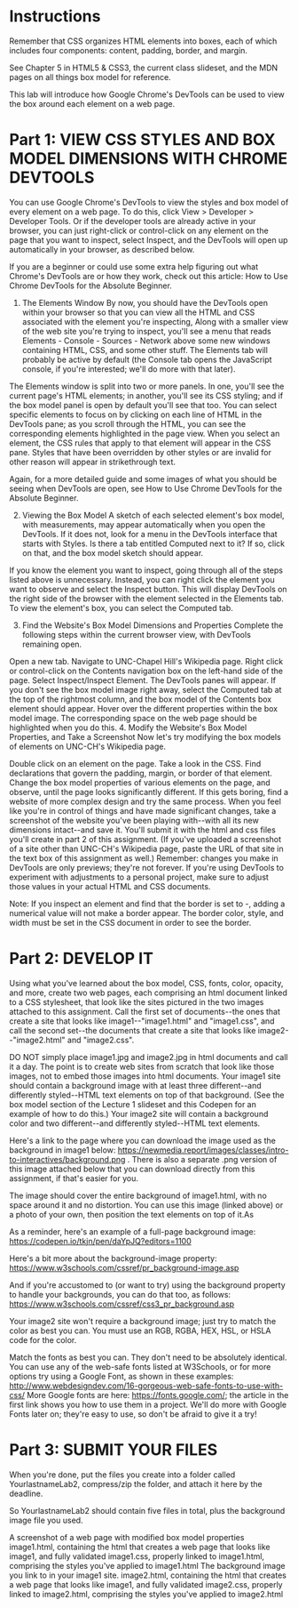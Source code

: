 # Instructions
Remember that CSS organizes HTML elements into boxes, each of which includes four components: content, padding, border, and margin. 

See Chapter 5 in HTML5 & CSS3, the current class slideset, and the MDN pages on all things box model for reference.

This lab will introduce how Google Chrome's DevTools can be used to view the box around each element on a web page.

# Part 1: VIEW CSS STYLES AND BOX MODEL DIMENSIONS WITH CHROME DEVTOOLS
You can use Google Chrome's DevTools to view the styles and box model of every element on a web page. To do this, click View > Developer > Developer Tools. Or if the developer tools are already active in your browser, you can just right-click or control-click on any element on the page that you want to inspect, select Inspect, and the DevTools will open up automatically in your browser, as described below.

If you are a beginner or could use some extra help figuring out what Chrome's DevTools are or how they work, check out this article: How to Use Chrome DevTools for the Absolute Beginner.

1. The Elements Window
By now, you should have the DevTools open within your browser so that you can view all the HTML and CSS associated with the element you're inspecting,  Along with a smaller view of the web site you're trying to inspect, you'll see a menu that reads Elements - Console - Sources - Network above some new windows containing HTML, CSS, and some other stuff. The Elements tab will probably be active by default (the Console tab opens the JavaScript console, if you're interested; we'll do more with that later).

The Elements window is split into two or more panels. In one, you'll see the current page's HTML elements; in another, you'll see its CSS styling; and if the box model panel is open by default you'll see that too. You can select specific elements to focus on by clicking on each line of HTML in the DevTools pane; as you scroll through the HTML, you can see the corresponding elements highlighted in the page view. When you select an element, the CSS rules that apply to that element will appear in the CSS pane. Styles that have been overridden by other styles or are invalid for other reason will appear in strikethrough text.

Again, for a more detailed guide and some images of what you should be seeing when DevTools are open, see How to Use Chrome DevTools for the Absolute Beginner.

2. Viewing the Box Model
A sketch of each selected element's box model, with measurements, may appear automatically when you open the DevTools. If it does not, look for a menu in the DevTools interface that starts with Styles. Is there a tab entitled Computed next to it? If so, click on that, and the box model sketch should appear.

If you know the element you want to inspect, going through all of the steps listed above is unnecessary. Instead, you can right click the element you want to observe and select the Inspect button. This will display DevTools on the right side of the browser with the element selected in the Elements tab. To view the element's box, you can select the Computed tab.

3. Find the Website's Box Model Dimensions and Properties
Complete the following steps within the current browser view, with DevTools remaining open.

Open a new tab. Navigate to UNC-Chapel Hill's Wikipedia page.
Right click or control-click on the Contents navigation box on the left-hand side of the page.
Select Inspect/Inspect Element. The DevTools panes will appear. If you don't see the box model image right away, select the Computed tab at the top of the rightmost column, and the box model of the Contents box element should appear.
Hover over the different properties within the box model image. The corresponding space on the web page should be highlighted when you do this.
4. Modify the Website's Box Model Properties, and Take a Screenshot
Now let's try modifying the box models of elements on UNC-CH's Wikipedia page.

Double click on an element on the page. Take a look in the CSS. Find declarations that govern the padding, margin, or border of that element.
Change the box model properties of various elements on the page, and observe, until the page looks significantly different.
If this gets boring, find a website of more complex design and try the same process.
When you feel like you're in control of things and have made significant changes, take a screenshot of the website you've been playing with--with all its new dimensions intact--and save it. You'll submit it with the html and css files you'll create in part 2 of this assignment. (If you've uploaded a screenshot of a site other than UNC-CH's Wikipedia page, paste the URL of that site in the text box of this assignment as well.)
Remember: changes you make in DevTools are only previews; they're not forever. If you're using DevTools to experiment with adjustments to a personal project, make sure to adjust those values in your actual HTML and CSS documents.

Note: If you inspect an element and find that the border is set to -, adding a numerical value will not make a border appear. The border color, style, and width must be set in the CSS document in order to see the border.

# Part 2: DEVELOP IT
Using what you've learned about the box model, CSS, fonts, color, opacity, and more, create two web pages, each comprising an html document linked to a CSS stylesheet, that look like the sites pictured in the two images attached to this assignment. Call the first set of documents--the ones that create a site that looks like image1--"image1.html" and "image1.css", and call the second set--the documents that create a site that looks like image2--"image2.html" and "image2.css".

DO NOT simply place image1.jpg and image2.jpg in html documents and call it a day. The point is to create web sites from scratch that look like those images, not to embed those images into html documents. Your image1 site should contain a background image with at least three different--and differently styled--HTML text elements on top of that background. (See the box model section of the Lecture 1 slideset and this Codepen for an example of how to do this.) Your image2 site will contain a background color and two different--and differently styled--HTML text elements.

Here's a link to the page where you can download the image used as the background in image1 below: https://newmedia.report/images/classes/intro-to-interactives/background.png . There is also a separate .png version of this image attached below that you can download directly from this assignment, if that's easier for you.

The image should cover the entire background of image1.html, with no space around it and no distortion. You can use this image (linked above) or a photo of your own, then position the text elements on top of it.As

As a reminder, here's an example of a full-page background image: https://codepen.io/tkjn/pen/daYpJQ?editors=1100

Here's a bit more about the background-image property: https://www.w3schools.com/cssref/pr_background-image.asp

And if you're accustomed to (or want to try) using the background property to handle your backgrounds, you can do that too, as follows: https://www.w3schools.com/cssref/css3_pr_background.asp

Your image2 site won't require a background image; just try to match the color as best you can. You must use an RGB, RGBA, HEX, HSL, or HSLA code for the color.

Match the fonts as best you can. They don't need to be absolutely identical. You can use any of the web-safe fonts listed at W3Schools, or for more options try using a Google Font, as shown in these examples: http://www.webdesigndev.com/16-gorgeous-web-safe-fonts-to-use-with-css/ More Google fonts are here: https://fonts.google.com/; the article in the first link shows you how to use them in a project. We'll do more with Google Fonts later on; they're easy to use, so don't be afraid to give it a try!

# Part 3: SUBMIT YOUR FILES
When you're done, put the files you create into a folder called YourlastnameLab2, compress/zip the folder, and attach it here by the deadline.

So YourlastnameLab2 should contain five files in total, plus the background image file you used.

A screenshot of a web page with modified box model properties 
image1.html, containing the html that creates a web page that looks like image1, and fully validated
image1.css, properly linked to image1.html, comprising the styles you've applied to image1.html
The background image you link to in your image1 site.
image2.html, containing the html that creates a web page that looks like image1, and fully validated
image2.css, properly linked to image2.html, comprising the styles you've applied to image2.html
